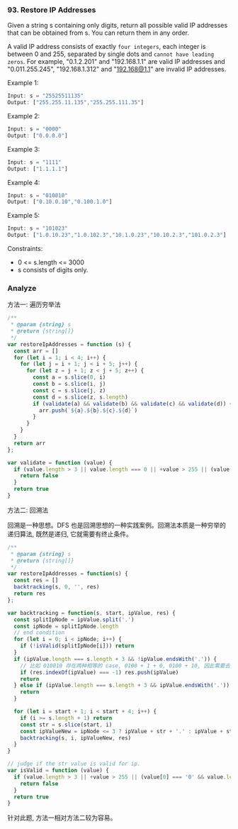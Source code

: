 ### 93. Restore IP Addresses

Given a string s containing only digits, return all possible valid IP addresses that can be obtained from s. You can return them in any order.

A valid IP address consists of exactly `four integers`, each integer is between 0 and 255, separated by single dots and `cannot have leading zeros`. For example, "0.1.2.201" and "192.168.1.1" are valid IP addresses and "0.011.255.245", "192.168.1.312" and "192.168@1.1" are invalid IP addresses.

Example 1:

```js
Input: s = "25525511135"
Output: ["255.255.11.135","255.255.111.35"]
```

Example 2:

```js
Input: s = "0000"
Output: ["0.0.0.0"]
```

Example 3:

```js
Input: s = "1111"
Output: ["1.1.1.1"]
```

Example 4:

```js
Input: s = "010010"
Output: ["0.10.0.10","0.100.1.0"]
```

Example 5:

```js
Input: s = "101023"
Output: ["1.0.10.23","1.0.102.3","10.1.0.23","10.10.2.3","101.0.2.3"]
```

Constraints:
* 0 <= s.length <= 3000
* s consists of digits only.

### Analyze

方法一: 遍历穷举法

```js
/**
 * @param {string} s
 * @return {string[]}
 */
var restoreIpAddresses = function (s) {
  const arr = []
  for (let i = 1; i < 4; i++) {
    for (let j = i + 1; j < i + 5; j++) {
      for (let z = j + 1; z < j + 5; z++) {
        const a = s.slice(0, i)
        const b = s.slice(i, j)
        const c = s.slice(j, z)
        const d = s.slice(z, s.length)
        if (validate(a) && validate(b) && validate(c) && validate(d)) {
          arr.push(`${a}.${b}.${c}.${d}`)
        }
      }
    }
  }
  return arr
};

var validate = function (value) {
  if (value.length > 3 || value.length === 0 || +value > 255 || (value[0] === '0' && value.length > 1)) {
    return false
  }
  return true
}
```

方法二: 回溯法

回溯是一种思想。DFS 也是回溯思想的一种实践案例。回溯法本质是一种穷举的递归算法, 既然是递归, 它就需要有终止条件。

```js
/**
 * @param {string} s
 * @return {string[]}
 */
var restoreIpAddresses = function(s) {
  const res = []
  backtracking(s, 0, '', res)
  return res
};

var backtracking = function(s, start, ipValue, res) {
  const splitIpNode = ipValue.split('.')
  const ipNode = splitIpNode.length
  // end condition
  for (let i = 0; i < ipNode; i++) {
    if (!isValid(splitIpNode[i])) return
  }
  if (ipValue.length === s.length + 3 && !ipValue.endsWith('.')) {
    // 比如 010010 存在两种相等的 case, 0100 + 1 + 0, 0100 + 10, 因此需要去重
    if (res.indexOf(ipValue) === -1) res.push(ipValue)
    return
  } else if (ipValue.length === s.length + 3 && ipValue.endsWith('.')) {
    return
  }

  for (let i = start + 1; i < start + 4; i++) {
    if (i >= s.length + 1) return
    const str = s.slice(start, i)
    const ipValueNew = ipNode <= 3 ? ipValue + str + '.' : ipValue + str
    backtracking(s, i, ipValueNew, res)
  }
}

// judge if the str value is valid for ip.
var isValid = function (value) {
  if (value.length > 3 || +value > 255 || (value[0] === '0' && value.length > 1)) {
    return false
  }
  return true
}
```

针对此题, 方法一相对方法二较为容易。